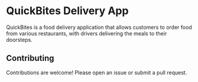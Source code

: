 # QuickBites Delivery App

QuickBites is a food delivery application that allows customers to order food from various restaurants, with drivers delivering the meals to their doorsteps.


## Contributing
Contributions are welcome! Please open an issue or submit a pull request.
